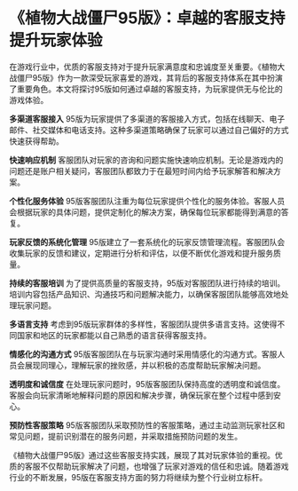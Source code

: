 # 《植物大战僵尸95版》：卓越的客服支持提升玩家体验

在游戏行业中，优质的客服支持对于提升玩家满意度和忠诚度至关重要。《植物大战僵尸95版》作为一款深受玩家喜爱的游戏，其背后的客服支持体系在其中扮演了重要角色。本文将探讨95版如何通过卓越的客服支持，为玩家提供无与伦比的游戏体验。

**多渠道客服接入**
95版为玩家提供了多渠道的客服接入方式，包括在线聊天、电子邮件、社交媒体和电话支持。这种多渠道策略确保了玩家可以通过自己偏好的方式快速获得帮助。

**快速响应机制**
客服团队对玩家的咨询和问题实施快速响应机制。无论是游戏内的问题还是账户相关疑问，客服团队都致力于在最短时间内给予玩家解答和解决方案。

**个性化服务体验**
95版客服团队注重为每位玩家提供个性化的服务体验。客服人员会根据玩家的具体问题，提供定制化的解决方案，确保每位玩家都能得到满意的答复。

**玩家反馈的系统化管理**
95版建立了一套系统化的玩家反馈管理流程。客服团队会收集玩家的反馈和建议，定期进行分析和评估，以便不断优化游戏和提升服务质量。

**持续的客服培训**
为了提供高质量的客服支持，95版对客服团队进行持续的培训。培训内容包括产品知识、沟通技巧和问题解决能力，以确保客服团队能够高效地处理玩家问题。

**多语言支持**
考虑到95版玩家群体的多样性，客服团队提供多语言支持。这使得不同国家和地区的玩家都能以自己熟悉的语言获得客服支持。

**情感化的沟通方式**
95版客服团队在与玩家沟通时采用情感化的沟通方式。客服人员会展现同理心，理解玩家的挫败感，并以积极的态度帮助玩家解决问题。

**透明度和诚信度**
在处理玩家问题时，95版客服团队保持高度的透明度和诚信度。客服会向玩家清晰地解释问题的原因和解决步骤，确保玩家在整个过程中感到安心。

**预防性客服策略**
95版客服团队采取预防性的客服策略，通过主动监测玩家社区和常见问题，提前识别潜在的服务问题，并采取措施预防问题的发生。

《植物大战僵尸95版》通过这些客服支持实践，展现了其对玩家体验的重视。优质的客服不仅帮助玩家解决了问题，也增强了玩家对游戏的信任和忠诚。随着游戏行业的不断发展，95版在客服支持方面的努力将继续为整个行业树立标杆。